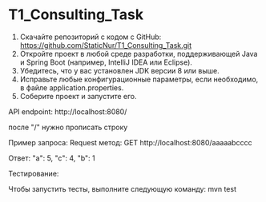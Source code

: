 # T1_Consulting_Task

1. Скачайте репозиторий с кодом с GitHub: https://github.com/StaticNur/T1_Consulting_Task.git
2. Откройте проект в любой среде разработки, поддерживающей Java и Spring Boot (например, IntelliJ IDEA или Eclipse).
3. Убедитесь, что у вас установлен JDK версии 8 или выше.
4. Исправьте любые конфигурационные параметры, если необходимо, в файле application.properties.
5. Соберите проект и запустите его.

API endpoint: http://localhost:8080/

после "/" нужно прописать строку


Пример запроса:
Request метод: GET http://localhost:8080/aaaaabcccc

Ответ: "a": 5, "c": 4, "b": 1

Тестирование:

Чтобы запустить тесты, выполните следующую команду: mvn test
